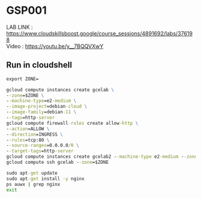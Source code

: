 # GSP001

LAB LINK : https://www.cloudskillsboost.google/course_sessions/4891692/labs/376198 \
Video : https://youtu.be/y__7BQQVXwY

## Run in cloudshell

```cmd
export ZONE=
```

```cmd
gcloud compute instances create gcelab \
--zone=$ZONE \
--machine-type=e2-medium \
--image-project=debian-cloud \
--image-family=debian-11 \
--tags=http-server
gcloud compute firewall-rules create allow-http \
--action=ALLOW \
--direction=INGRESS \
--rules=tcp:80 \
--source-ranges=0.0.0.0/0 \
--target-tags=http-server
gcloud compute instances create gcelab2 --machine-type e2-medium --zone=$ZONE
gcloud compute ssh gcelab --zone=$ZONE
```

```cmd
sudo apt-get update
sudo apt-get install -y nginx
ps auwx | grep nginx
exit
```
